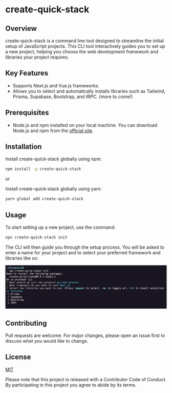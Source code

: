 # create-quick-stack

## Overview

create-quick-stack is a command line tool designed to streamline the initial setup of JavaScript projects. This CLI tool interactively guides you to set up a new project, helping you choose the web development framework and libraries your project requires.

## Key Features

- Supports Next.js and Vue.js frameworks.
- Allows you to select and automatically installs libraries such as Tailwind, Prisma, Supabase, Bootstrap, and tRPC. (more to come!)

## Prerequisites

- Node.js and npm installed on your local machine. You can download Node.js and npm from the [official site](https://nodejs.org/).

## Installation

Install create-quick-stack globally using npm:

```bash
npm install -g create-quick-stack
```

or

Install create-quick-stack globally using yarn:

```bash
yarn global add create-quick-stack
```

## Usage

To start setting up a new project, use the command:

```bash
npx create-quick-stack init
```

The CLI will then guide you through the setup process. You will be asked to enter a name for your project and to select your preferred framework and libraries like so:

![Create Quick Stack CLI](./create-quick-stack.png)

## Contributing

Pull requests are welcome. For major changes, please open an issue first to discuss what you would like to change.

## License

[MIT](https://choosealicense.com/licenses/mit/)

Please note that this project is released with a Contributor Code of Conduct. By participating in this project you agree to abide by its terms.
